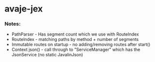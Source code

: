 # avaje-jex

### Notes:

- PathParser - Has segment count which we use with RouteIndex
- RouteIndex - matching paths by method + number of segments
- Immutable routes on startup - no adding/removing routes after start()
- Context json() - call through to "ServiceManager" which has the JsonService (no static JavalinJson)
